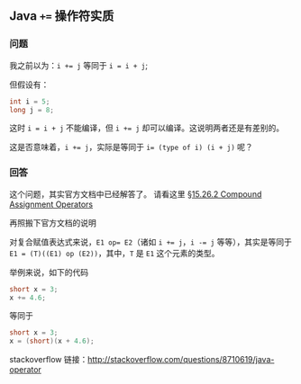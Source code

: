 ## Java `+=` 操作符实质

### 问题

我之前以为：`i += j` 等同于 `i = i + j`;

但假设有：

```java
int i = 5;
long j = 8;
```

这时 `i = i + j` 不能编译，但 `i += j` 却可以编译。这说明两者还是有差别的。

这是否意味着，`i += j`，实际是等同于 `i= (type of i) (i + j)` 呢？

### 回答

这个问题，其实官方文档中已经解答了。 请看这里 [§15.26.2 Compound Assignment Operators](http://docs.oracle.com/javase/specs/jls/se8/html/jls-15.html#jls-15.26.2)

再照搬下官方文档的说明

对复合赋值表达式来说，`E1 op= E2`（诸如 `i += j`，`i -= j` 等等），其实是等同于 `E1 = (T)((E1) op (E2))`，其中，`T` 是 `E1` 这个元素的类型。

举例来说，如下的代码

```java
short x = 3;
x += 4.6;
```

等同于

```java
short x = 3;
x = (short)(x + 4.6);
```

stackoverflow 链接：<http://stackoverflow.com/questions/8710619/java-operator>
